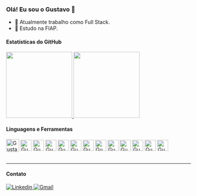 ### Olá! Eu sou o Gustavo 👋

- 🔭 Atualmente trabalho como Full Stack.
- 🌱 Estudo na FIAP.

#### Estatísticas do GitHub

<div>
  <a href="https://github.com/GustavoMiec">
    <img height="180" src="https://github-readme-stats.vercel.app/api?username=GustavoMiec&show_icons=true&theme=dracula&include_all_commits=true&count_private=true"/> 
    <img height="180" src="https://github-readme-stats.vercel.app/api/top-langs/?username=GustavoMiec&layout=compact&langs_count=16&theme=dracula"/> 
  </a>
</div>

#### Linguagens e Ferramentas

<div>
  <img align="center" alt="Gustavo-Java" height="35" src="https://cdn.jsdelivr.net/gh/devicons/devicon@latest/icons/java/java-original.svg">
  <img align="center" alt="Gustavo-Python" height="30" src="https://cdn.jsdelivr.net/gh/devicons/devicon@latest/icons/python/python-original.svg">
  <img align="center" alt="Gustavo-Jupyter" height="30" src="https://cdn.jsdelivr.net/gh/devicons/devicon@latest/icons/jupyter/jupyter-original-wordmark.svg">
  <img align="center" alt="Gustavo-HTML" height="30" src="https://cdn.jsdelivr.net/gh/devicons/devicon@latest/icons/html5/html5-original.svg">
  <img align="center" alt="Gustavo-CSS" height="30" src="https://cdn.jsdelivr.net/gh/devicons/devicon@latest/icons/css3/css3-original.svg">
  <img align="center" alt="Gustavo-C#" height="30" src="https://cdn.jsdelivr.net/gh/devicons/devicon@latest/icons/csharp/csharp-original.svg">
  <img align="center" alt="Gustavo-JS" height="30" src="https://cdn.jsdelivr.net/gh/devicons/devicon@latest/icons/javascript/javascript-original.svg">
  <img align="center" alt="Gustavo-React" height="30" src="https://cdn.jsdelivr.net/gh/devicons/devicon@latest/icons/react/react-original.svg">
  <img align="center" alt="Gustavo-PL/SQL" height="30" src="https://cdn.jsdelivr.net/gh/devicons/devicon@latest/icons/azuresqldatabase/azuresqldatabase-original.svg">
  <img align="center" alt="Gustavo-JSON" height="30" src="https://cdn.jsdelivr.net/gh/devicons/devicon@latest/icons/json/json-original.svg">
  <img align="center" alt="Gustavo-Git" height="30" src="https://cdn.jsdelivr.net/gh/devicons/devicon@latest/icons/git/git-original.svg">
  <img align="center" alt="Gustavo-Kotlin" height="30" src="https://cdn.jsdelivr.net/gh/devicons/devicon@latest/icons/kotlin/kotlin-original.svg">
  <img align="center" alt="Gustavo-Azure" height="30" src="https://cdn.jsdelivr.net/gh/devicons/devicon@latest/icons/azure/azure-original.svg">
</div>

<br>
<hr style="border-color:#bd93f9">

#### Contato

<p>
  <a href="https://www.linkedin.com/in/gustavo-costa-mieczkowsky-56b210255/" target="_blank">
    <img src="https://img.shields.io/badge/LinkedIn-0077B5?style=for-the-badge&logo=linkedin&logoColor=white" alt="Linkedin">
  </a>
  
  <a href="mailto:gustavocostamiec@gmail.com" target="_blank">
    <img src="https://img.shields.io/badge/Gmail-D14836?style=for-the-badge&logo=gmail&logoColor=white" alt="Gmail">
  </a>
</p>
